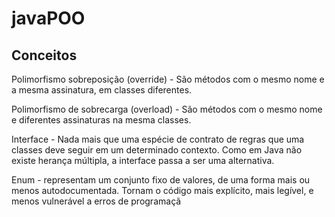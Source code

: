 # javaPOO

## Conceitos

Polimorfismo sobreposição (override) - São métodos com o mesmo nome e a mesma assinatura, em classes diferentes.

Polimorfismo de sobrecarga (overload) - São métodos com o mesmo nome e diferentes assinaturas na mesma classes.

Interface - Nada mais que uma espécie de contrato de regras que uma classes deve seguir em um determinado contexto. Como em Java não existe herança múltipla, a interface passa a ser uma alternativa.

Enum - representam um conjunto fixo de valores, de uma forma mais ou menos autodocumentada. Tornam o código mais explícito, mais legível, e menos vulnerável a erros de programaçã
